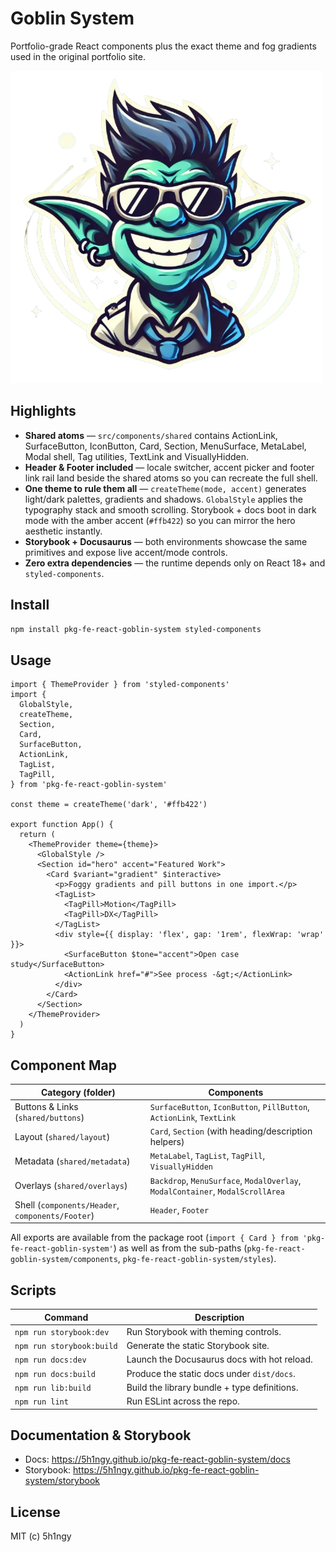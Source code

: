 # Goblin System

Portfolio-grade React components plus the exact theme and fog gradients used in the original portfolio site.

![Goblin System](assets/logo.png)

## Highlights

- **Shared atoms** — `src/components/shared` contains ActionLink, SurfaceButton, IconButton, Card, Section, MenuSurface, MetaLabel, Modal shell, Tag utilities, TextLink and VisuallyHidden.
- **Header & Footer included** — locale switcher, accent picker and footer link rail land beside the shared atoms so you can recreate the full shell.
- **One theme to rule them all** — `createTheme(mode, accent)` generates light/dark palettes, gradients and shadows. `GlobalStyle` applies the typography stack and smooth scrolling. Storybook + docs boot in dark mode with the amber accent (`#ffb422`) so you can mirror the hero aesthetic instantly.
- **Storybook + Docusaurus** — both environments showcase the same primitives and expose live accent/mode controls.
- **Zero extra dependencies** — the runtime depends only on React 18+ and `styled-components`.

## Install

```bash
npm install pkg-fe-react-goblin-system styled-components
```

## Usage

```tsx
import { ThemeProvider } from 'styled-components'
import {
  GlobalStyle,
  createTheme,
  Section,
  Card,
  SurfaceButton,
  ActionLink,
  TagList,
  TagPill,
} from 'pkg-fe-react-goblin-system'

const theme = createTheme('dark', '#ffb422')

export function App() {
  return (
    <ThemeProvider theme={theme}>
      <GlobalStyle />
      <Section id="hero" accent="Featured Work">
        <Card $variant="gradient" $interactive>
          <p>Foggy gradients and pill buttons in one import.</p>
          <TagList>
            <TagPill>Motion</TagPill>
            <TagPill>DX</TagPill>
          </TagList>
          <div style={{ display: 'flex', gap: '1rem', flexWrap: 'wrap' }}>
            <SurfaceButton $tone="accent">Open case study</SurfaceButton>
            <ActionLink href="#">See process -&gt;</ActionLink>
          </div>
        </Card>
      </Section>
    </ThemeProvider>
  )
}
```

## Component Map

| Category (folder) | Components |
| --- | --- |
| Buttons & Links (`shared/buttons`) | `SurfaceButton`, `IconButton`, `PillButton`, `ActionLink`, `TextLink` |
| Layout (`shared/layout`) | `Card`, `Section` (with heading/description helpers) |
| Metadata (`shared/metadata`) | `MetaLabel`, `TagList`, `TagPill`, `VisuallyHidden` |
| Overlays (`shared/overlays`) | `Backdrop`, `MenuSurface`, `ModalOverlay`, `ModalContainer`, `ModalScrollArea` |
| Shell (`components/Header`, `components/Footer`) | `Header`, `Footer` |

All exports are available from the package root (`import { Card } from 'pkg-fe-react-goblin-system'`) as well as from the sub-paths (`pkg-fe-react-goblin-system/components`, `pkg-fe-react-goblin-system/styles`).

## Scripts

| Command | Description |
| --- | --- |
| `npm run storybook:dev` | Run Storybook with theming controls. |
| `npm run storybook:build` | Generate the static Storybook site. |
| `npm run docs:dev` | Launch the Docusaurus docs with hot reload. |
| `npm run docs:build` | Produce the static docs under `dist/docs`. |
| `npm run lib:build` | Build the library bundle + type definitions. |
| `npm run lint` | Run ESLint across the repo. |

## Documentation & Storybook

- Docs: https://5h1ngy.github.io/pkg-fe-react-goblin-system/docs
- Storybook: https://5h1ngy.github.io/pkg-fe-react-goblin-system/storybook

## License

MIT (c) 5h1ngy
